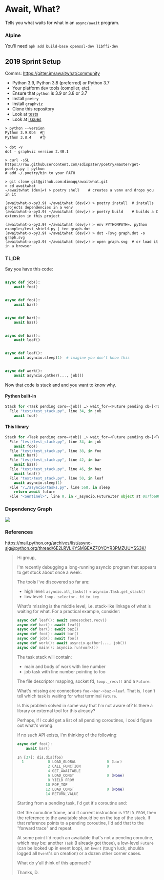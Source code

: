 # Await, What?

Tells you what waits for what in an `async/await` program.

### Alpine

You'll need `apk add build-base openssl-dev libffi-dev`

## 2019 Sprint Setup

Comms: https://gitter.im/awaitwhat/community

* Python 3.9, Python 3.8 (preferred) or Python 3.7
* Your platform dev tools (compiler, etc).
* Ensure that `python` is 3.9 or 3.8 or 3.7
* Install `poetry`
* Install `graphviz`
* Clone this repository
* Look at [tests](https://github.com/dimaqq/awaitwhat/tree/master/test)
* Look at [issues](https://github.com/dimaqq/awaitwhat/issues)

```console
> python --version
Python 3.9.0b4  #🧡
Python 3.8.4    #👌

> dot -V
dot - graphviz version 2.40.1

> curl -sSL https://raw.githubusercontent.com/sdispater/poetry/master/get-poetry.py | python
# add ~/.poetry/bin to your PATH

> git clone git@github.com:dimaqq/awaitwhat.git
> cd awaitwhat
~/awaitwhat (dev|✔) > poetry shell    # creates a venv and drops you in it

(awaitwhat-x-py3.9) ~/awaitwhat (dev|✔) > poetry install  # installs projects dependencies in a venv
(awaitwhat-x-py3.9) ~/awaitwhat (dev|✔) > poetry build    # builds a C extension in this project

(awaitwhat-x-py3.9) ~/awaitwhat (dev|✔) > env PYTHONPATH=. python examples/test_shield.py | tee graph.dot
(awaitwhat-x-py3.9) ~/awaitwhat (dev|✔) > dot -Tsvg graph.dot -o graph.svg
(awaitwhat-x-py3.9) ~/awaitwhat (dev|✔) > open graph.svg  # or load it in a browser
```

### TL;DR

Say you have this code:
```py

async def job():
    await foo()


async def foo():
    await bar()


async def bar():
    await baz()


async def baz():
    await leaf()


async def leaf():
    await asyncio.sleep(1)  # imagine you don't know this


async def work():
    await asyncio.gather(..., job())
```

Now that code is stuck and and you want to know why.

#### Python built-in
```py
Stack for <Task pending coro=<job() …> wait_for=<Future pending cb=[<TaskWakeupMethWrapper …>()]> cb=[…]> (most recent call last):
  File "test/test_stack.py", line 34, in job
    await foo()
```

#### This library
```py
Stack for <Task pending coro=<job() …> wait_for=<Future pending cb=[<TaskWakeupMethWrapper …>()]> cb=[…]> (most recent call last):
  File "test/test_stack.py", line 34, in job
    await foo()
  File "test/test_stack.py", line 38, in foo
    await bar()
  File "test/test_stack.py", line 42, in bar
    await baz()
  File "test/test_stack.py", line 46, in baz
    await leaf()
  File "test/test_stack.py", line 50, in leaf
    await asyncio.sleep(1)
  File "/…/asyncio/tasks.py", line 568, in sleep
    return await future
  File "<Sentinel>", line 0, in <_asyncio.FutureIter object at 0x7fb6981690d8>: …
```

### Dependency Graph

<img src="https://raw.github.com/dimaqq/awaitwhat/master/doc/test_future.svg?sanitize=true">

### References

https://mail.python.org/archives/list/async-sig@python.org/thread/6E2LRVLKYSMGEAZ7OYOYR3PMZUUYSS3K/

> Hi group,
>
> I'm recently debugging a long-running asyncio program that appears to get stuck about once a week.
>
> The tools I've discovered so far are:
> * high level: `asyncio.all_tasks()` + `asyncio.Task.get_stack()`
> * low level: `loop._selector._fd_to_key`
>
> What's missing is the middle level, i.e. stack-like linkage of what is waiting for what. For a practical example, consider:
>
> ```py
> async def leaf(): await somesocket.recv()
> async def baz(): await leaf()
> async def bar(): await baz()
> async def foo(): await bar()
> async def job(): await foo()
> async def work(): await asyncio.gather(..., job())
> async def main(): asyncio.run(work())
> ```
>
> The task stack will contain:
> * main and body of work with line number
> * job task with line number pointing to foo
>
> The file descriptor mapping, socket fd, `loop._recv()` and a `Future`.
>
> What's missing are connections `foo->bar->baz->leaf`.
> That is, I can't tell which task is waiting for what terminal `Future`.
>
> Is this problem solved in some way that I'm not aware of?
> Is there a library or external tool for this already?
>
> Perhaps, if I could get a list of all pending coroutines, I could figure out what's wrong.
>
> If no such API exists, I'm thinking of the following:
>
> ```py
> async def foo():
>     await bar()
>
> In [37]: dis.dis(foo)
>   1           0 LOAD_GLOBAL              0 (bar)
>               2 CALL_FUNCTION            0
>               4 GET_AWAITABLE
>               6 LOAD_CONST               0 (None)
>               8 YIELD_FROM
>              10 POP_TOP
>              12 LOAD_CONST               0 (None)
>              14 RETURN_VALUE
> ```
>
> Starting from a pending task, I'd get it's coroutine and:
>
> Get the coroutine frame, and if current instruction is `YIELD_FROM`, then the reference to the awaitable should be on the top of the stack.
> If that reference points to a pending coroutine, I'd add that to the "forward trace" and repeat.
>
> At some point I'd reach an awaitable that's not a pending coroutine, which may be: another `Task` (I already got those), a low-level `Future` (can be looked up in event loop), an `Event` (tough luck, shoulda logged all `Event`'s on creation) or a dozen other corner cases.
>
> What do y'all think of this approach?
>
> Thanks,
> D.

